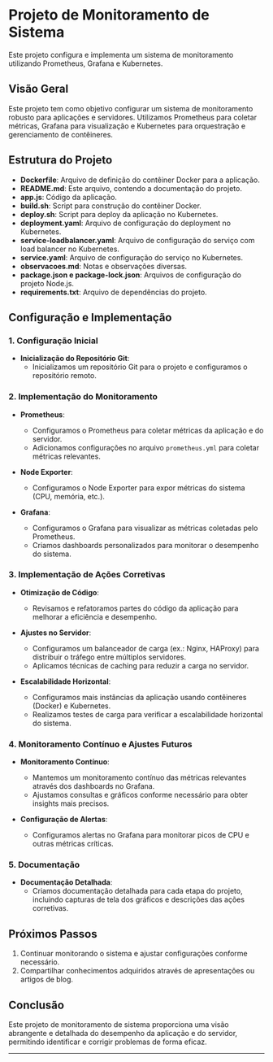 # Projeto de Monitoramento de Sistema

Este projeto configura e implementa um sistema de monitoramento utilizando Prometheus, Grafana e Kubernetes.

## Visão Geral

Este projeto tem como objetivo configurar um sistema de monitoramento robusto para aplicações e servidores. Utilizamos Prometheus para coletar métricas, Grafana para visualização e Kubernetes para orquestração e gerenciamento de contêineres.

## Estrutura do Projeto

- **Dockerfile**: Arquivo de definição do contêiner Docker para a aplicação.
- **README.md**: Este arquivo, contendo a documentação do projeto.
- **app.js**: Código da aplicação.
- **build.sh**: Script para construção do contêiner Docker.
- **deploy.sh**: Script para deploy da aplicação no Kubernetes.
- **deployment.yaml**: Arquivo de configuração do deployment no Kubernetes.
- **service-loadbalancer.yaml**: Arquivo de configuração do serviço com load balancer no Kubernetes.
- **service.yaml**: Arquivo de configuração do serviço no Kubernetes.
- **observacoes.md**: Notas e observações diversas.
- **package.json e package-lock.json**: Arquivos de configuração do projeto Node.js.
- **requirements.txt**: Arquivo de dependências do projeto.

## Configuração e Implementação

### 1. Configuração Inicial

- **Inicialização do Repositório Git**:
  - Inicializamos um repositório Git para o projeto e configuramos o repositório remoto.

### 2. Implementação do Monitoramento

- **Prometheus**:
  - Configuramos o Prometheus para coletar métricas da aplicação e do servidor.
  - Adicionamos configurações no arquivo `prometheus.yml` para coletar métricas relevantes.

- **Node Exporter**:
  - Configuramos o Node Exporter para expor métricas do sistema (CPU, memória, etc.).
  
- **Grafana**:
  - Configuramos o Grafana para visualizar as métricas coletadas pelo Prometheus.
  - Criamos dashboards personalizados para monitorar o desempenho do sistema.

### 3. Implementação de Ações Corretivas

- **Otimização de Código**:
  - Revisamos e refatoramos partes do código da aplicação para melhorar a eficiência e desempenho.

- **Ajustes no Servidor**:
  - Configuramos um balanceador de carga (ex.: Nginx, HAProxy) para distribuir o tráfego entre múltiplos servidores.
  - Aplicamos técnicas de caching para reduzir a carga no servidor.

- **Escalabilidade Horizontal**:
  - Configuramos mais instâncias da aplicação usando contêineres (Docker) e Kubernetes.
  - Realizamos testes de carga para verificar a escalabilidade horizontal do sistema.

### 4. Monitoramento Contínuo e Ajustes Futuros

- **Monitoramento Contínuo**:
  - Mantemos um monitoramento contínuo das métricas relevantes através dos dashboards no Grafana.
  - Ajustamos consultas e gráficos conforme necessário para obter insights mais precisos.

- **Configuração de Alertas**:
  - Configuramos alertas no Grafana para monitorar picos de CPU e outras métricas críticas.

### 5. Documentação

- **Documentação Detalhada**:
  - Criamos documentação detalhada para cada etapa do projeto, incluindo capturas de tela dos gráficos e descrições das ações corretivas.

## Próximos Passos

1. Continuar monitorando o sistema e ajustar configurações conforme necessário.
2. Compartilhar conhecimentos adquiridos através de apresentações ou artigos de blog.

## Conclusão

Este projeto de monitoramento de sistema proporciona uma visão abrangente e detalhada do desempenho da aplicação e do servidor, permitindo identificar e corrigir problemas de forma eficaz.

---



